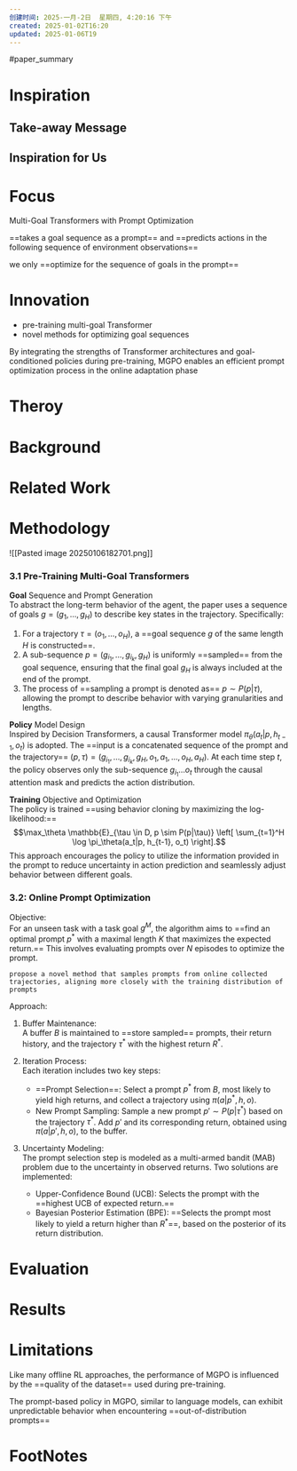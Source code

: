 ```yaml
---
创建时间: 2025-一月-2日  星期四, 4:20:16 下午
created: 2025-01-02T16:20
updated: 2025-01-06T19
---
```

#paper_summary 

# Inspiration


## Take-away Message




## Inspiration for Us





# Focus
Multi-Goal Transformers with Prompt Optimization

==takes a goal sequence as a prompt== and ==predicts actions in the following sequence of environment observations==

we only ==optimize for the sequence of goals in the prompt==

# Innovation
- pre-training multi-goal Transformer
- novel methods for optimizing goal sequences

By integrating the strengths of Transformer architectures and goal-conditioned policies during pre-training, MGPO enables an efficient prompt optimization process in the online adaptation phase

# Theroy



# Background



# Related Work




# Methodology
![[Pasted image 20250106182701.png]]


### 3.1 Pre-Training Multi-Goal Transformers

**Goal** Sequence and Prompt Generation  
To abstract the long-term behavior of the agent, the paper uses a sequence of goals $g = (g_1, \dots, g_H)$ to describe key states in the trajectory. Specifically:
1. For a trajectory $\tau = (o_1, \dots, o_H)$, a ==goal sequence $g$ of the same length $H$ is constructed==.
2. A sub-sequence $p = (g_{i_1}, \dots, g_{i_k}, g_H)$ is uniformly ==sampled== from the goal sequence, ensuring that the final goal $g_H$ is always included at the end of the prompt.
3. The process of ==sampling a prompt is denoted as== $p \sim P(p|\tau)$, allowing the prompt to describe behavior with varying granularities and lengths.

**Policy** Model Design  
Inspired by Decision Transformers, a causal Transformer model $\pi_\theta(a_t|p, h_{t-1}, o_t)$ is adopted. The ==input is a concatenated sequence of the prompt and the trajectory== $(p, \tau) = (g_{i_1}, \dots, g_{i_k}, g_H, o_1, a_1, \dots, o_H, a_H)$. At each time step $t$, the policy observes only the sub-sequence $g_{i_1} \dots o_t$ through the causal attention mask and predicts the action distribution.

**Training** Objective and Optimization  
The policy is trained ==using behavior cloning by maximizing the log-likelihood:==
$$\max_\theta \mathbb{E}_{\tau \in D, p \sim P(p|\tau)} \left[ \sum_{t=1}^H \log \pi_\theta(a_t|p, h_{t-1}, o_t) \right].$$
This approach encourages the policy to utilize the information provided in the prompt to reduce uncertainty in action prediction and seamlessly adjust behavior between different goals.


### 3.2: Online Prompt Optimization

Objective:  
For an unseen task with a task goal $g^M$, the algorithm aims to ==find an optimal prompt $p^*$ with a maximal length $K$ that maximizes the expected return.== This involves evaluating prompts over $N$ episodes to optimize the prompt.
```ad-note
propose a novel method that samples prompts from online collected trajectories, aligning more closely with the training distribution of prompts
```
Approach:  
1. Buffer Maintenance:  
   A buffer $B$ is maintained to ==store sampled== prompts, their return history, and the trajectory $\tau^*$ with the highest return $R^*$.

2. Iteration Process:  
   Each iteration includes two key steps:
   - ==Prompt Selection==: Select a prompt $p^*$ from $B$, most likely to yield high returns, and collect a trajectory using $\pi(a|p^*, h, o)$.
   - New Prompt Sampling: Sample a new prompt $p' \sim P(p|\tau^*)$ based on the trajectory $\tau^*$. Add $p'$ and its corresponding return, obtained using $\pi(a|p', h, o)$, to the buffer.

3. Uncertainty Modeling:  
   The prompt selection step is modeled as a multi-armed bandit (MAB) problem due to the uncertainty in observed returns. Two solutions are implemented:
   - Upper-Confidence Bound (UCB): Selects the prompt with the ==highest UCB of expected return.==
   - Bayesian Posterior Estimation (BPE): ==Selects the prompt most likely to yield a return higher than $R^*$==, based on the posterior of its return distribution.


# Evaluation



# Results



# Limitations
Like many offline RL approaches, the performance of MGPO is influenced by the ==quality of the dataset== used during pre-training.

The prompt-based policy in MGPO, similar to language models, can exhibit unpredictable behavior when encountering ==out-of-distribution prompts==

# FootNotes
